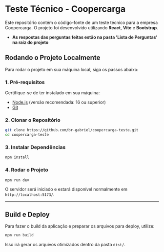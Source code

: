 # Teste Técnico - Coopercarga

Este repositório contém o código-fonte de um teste técnico para a empresa Coopercarga. O projeto foi desenvolvido utilizando **React**, **Vite** e **Bootstrap**.

- **As respostas das perguntas feitas estão na pasta 'Lista de Perguntas' na raiz do projeto**

## Rodando o Projeto Localmente

Para rodar o projeto em sua máquina local, siga os passos abaixo:

### 1. Pré-requisitos
Certifique-se de ter instalado em sua máquina:
- [Node.js](https://nodejs.org/) (versão recomendada: 16 ou superior)
- [Git](https://git-scm.com/)

### 2. Clonar o Repositório
```sh
git clone https://github.com/br-gabriel/coopercarga-teste.git
cd coopercarga-teste
```

### 3. Instalar Dependências
```sh
npm install
```

### 4. Rodar o Projeto
```sh
npm run dev
```
O servidor será iniciado e estará disponível normalmente em `http://localhost:5173/`.

---

## Build e Deploy

Para fazer o build da aplicação e preparar os arquivos para deploy, utilize:
```sh
npm run build
```
Isso irá gerar os arquivos otimizados dentro da pasta `dist/`.

